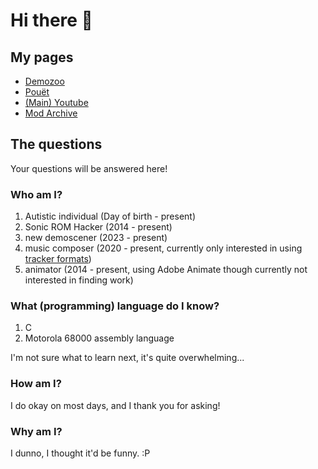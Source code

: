 # Hi there 👋

## My pages

* [Demozoo](https://demozoo.org/sceners/139679/)
* [Pouët](https://www.pouet.net/user.php?who=106679)
* [(Main) Youtube](https://www.youtube.com/channel/UCLeZ09MUJv3Ieyf-F0I7Riw)
* [Mod Archive](https://modarchive.org/index.php?request=view_profile&query=93600)

## The questions

Your questions will be answered here!

### Who am I?

1. Autistic individual (Day of birth - present)
3. Sonic ROM Hacker (2014 - present)
3. new demoscener (2023 - present)
7. music composer (2020 - present, currently only interested in using [tracker formats](https://en.wikipedia.org/wiki/Module_file))
4. animator (2014 - present, using Adobe Animate though currently not interested in finding work)

### What (programming) language do I know?

1. C
2. Motorola 68000 assembly language

I'm not sure what to learn next, it's quite overwhelming...

### How am I?

I do okay on most days, and I thank you for asking!

### Why am I?

I dunno, I thought it'd be funny. :P
